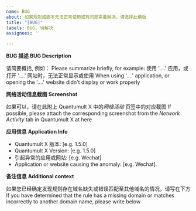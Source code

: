 ```yaml
---
name: BUG
about: 如果规则或脚本无法正常使用或有问题需要解决，请选择此模板
title: "[BUG]"
labels: BUG, 待解决
assignees: ''

---
```


**BUG 描述**
**BUG Description**

请简要概括, 例如：
Please summarize briefly, for example:
使用 '....' 应用，或打开 '....' 网站时，无法正常显示或使用
When using '....' application, or opening the '....' website didn't display or work properly

**网络活动信息截图**
**Screenshot**

如果可以，请在此附上 Quantumult X 中的*网络活动* 页签中的对应截图
If possible, please attach the corresponding screenshot from the *Network Activity* tab in Quantumult X at here

**应用信息**
**Application Info**

 - Quantumult X 版本: [e.g. 1.5.0]
 - Quantumult X Version: [e.g. 1.5.0]
 - 引起异常的应用或网站: [e.g. Wechat]
 - Application or website causing the anomaly: [e.g. Wechat].

**备注信息**
**Additional context**

如果您已经确定发现规则存在域名缺失或错误匹配至其他域名的情况，请写在下方
If you have determined that the rule has a missing domain or matches incorrectly to another domain name, please write below
